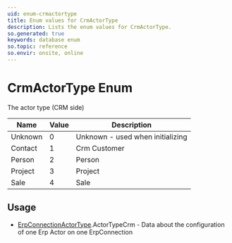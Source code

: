 ```yaml
---
uid: enum-crmactortype
title: Enum values for CrmActorType
description: Lists the enum values for CrmActorType.
so.generated: true
keywords: database enum
so.topic: reference
so.envir: onsite, online
---
```


# CrmActorType Enum

The actor type (CRM side)

| Name | Value | Description |
|------|-------|-------------|
|Unknown|0|Unknown - used when initializing|
|Contact|1|Crm Customer|
|Person|2|Person|
|Project|3|Project|
|Sale|4|Sale|

## Usage

* [ErpConnectionActorType](../erpconnectionactortype.md).ActorTypeCrm - Data about the configuration of one Erp Actor on one ErpConnection
